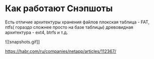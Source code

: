 # Как работают Снэпшоты

Есть отличие архитектуры хранения файлов
плокская таблица - FAT, ntfs( гораздо сложнее просто на базе таблицы)
древовидная архитектура - ext4, btrfs и т.д.



![[snapshots.gif]]


https://habr.com/ru/companies/netapp/articles/112367/

